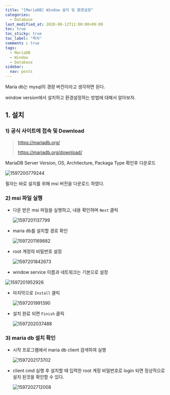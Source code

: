 ```yaml
---
title: "[MariaDB] Window 설치 및 환경설정"
categories:
  - Database
last_modified_at: 2020-08-12T11:00:00+09:00
toc: true
toc_sticky: true
toc_label: "목차"
comments : true
tags:
  - MariaDB
  - Window 
  - Database
sidebar:
  nav: posts
---
```






Maria db는 mysql의 경량 버전이라고 생각하면 된다. 

window version에서 설치하고 환경설정하는 방법에 대해서 알아보자.

## 1. 설치

### 1) 공식 사이트에 접속 및 Download 

> <https://mariadb.org/> 
>
> <https://mariadb.org/download/>

MariaDB Server Version, OS, Architecture, Packaga Type 확인후 다운로드 

![1597200779244](/assets/images/2020-08-12-window-mariadb-install/1597200779244.png)

필자는 바로 설치를 위해 msi 버전을 다운로드 하였다. 



### 2) msi 파일 실행

- 다운 받은 msi 파일을 실행하고, 내용 확인하며 `Next` 클릭

	![1597201137799](/assets/images/2020-08-12-window-mariadb-install/1597201137799.png)

- maria db를 설치할 경로 확인

	![1597201169882](/assets/images/2020-08-12-window-mariadb-install/1597201169882.png)


- root 계정의 비밀번호 설정

	![1597201842673](/assets/images/2020-08-12-window-mariadb-install/1597201842673.png)

-  window service 이름과 네트워크는 기본으로 설정

  ![1597201952926](/assets/images/2020-08-12-window-mariadb-install/1597201952926.png)

- 마지막으로 `Install` 클릭

  ![1597201991390](/assets/images/2020-08-12-window-mariadb-install/1597201991390.png)

- 설치 완료 되면 `Finish` 클릭

  ![1597202037488](/assets/images/2020-08-12-window-mariadb-install/1597202037488.png)



### 3) maria db 설치 확인

- 시작  프로그램에서 maria db client  검색하여 실행

  ![1597202173702](/assets/images/2020-08-12-window-mariadb-install/1597202173702.png)



- client cmd 실행 후 설치할 때 입력한 root 계정 비밀번호로 login 되면 정상적으로 설치 된것을 확인할 수 있다.

  ![1597202712008](/assets/images/2020-08-12-window-mariadb-install/1597202712008.png)